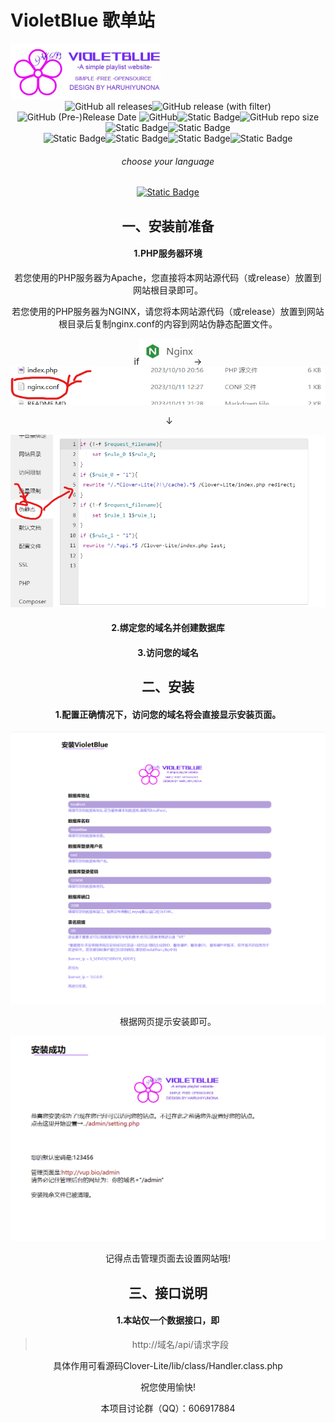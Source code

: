 # VioletBlue 歌单站

<img src="./install/icon.webp" alt="icon" style="zoom:50%;" />

<center><img src="https://img.shields.io/github/downloads/HaruhiYunona/VioletBlue/total" alt="GitHub all releases" /><img src="https://img.shields.io/github/v/release/HaruhiYunona/VioletBlue" alt="GitHub release (with filter)" /><img alt="GitHub (Pre-)Release Date" src="https://img.shields.io/github/release-date-pre/HaruhiYunona/VioletBlue">
<img src="https://img.shields.io/github/license/HaruhiYunona/VioletBlue" alt="GitHub" /><img src="https://img.shields.io/badge/Core-Clover_Lite-pink" alt="Static Badge" /><img src="https://img.shields.io/github/repo-size/HaruhiYunona/VioletBlue" alt="GitHub repo size" /><img src="https://img.shields.io/badge/PHP-5.6.0%2B%20-brown" alt="Static Badge" /><img alt="Static Badge" src="https://img.shields.io/badge/server-LNMP/WAMP-red">

<center>
    <img alt="Static Badge" src="https://img.shields.io/badge/js-JavaScript-gold?logo=javascript"><img alt="Static Badge" src="https://img.shields.io/badge/PHP-PHP%2056+-purple?logo=PHP"><img alt="Static Badge" src="https://img.shields.io/badge/HTML-HTML5-red?logo=HTML5"><img alt="Static Badge" src="https://img.shields.io/badge/CSS-CSS3-orange?logo=CSS3">
</center>



###### choose your language

[<img alt="Static Badge" src="https://img.shields.io/badge/LANG-English-blue">](./README_EN.MD)



## 一、安装前准备

#### 1.PHP服务器环境

​	若您使用的PHP服务器为Apache，您直接将本网站源代码（或release）放置到网站根目录即可。

   若您使用的PHP服务器为NGINX，请您将本网站源代码（或release）放置到网站根目录后复制nginx.conf的内容到网站伪静态配置文件。

<center>if<img src="./README_RES/a01.png" alt="a01" />→<img src="./README_RES/a02.png" alt="a02"/></center>

​                                                                                                                     ↓

<img src="./README_RES/a03.png" alt="a03" />

#### 2.绑定您的域名并创建数据库

#### 3.访问您的域名







## 二、安装

#### 1.配置正确情况下，访问您的域名将会直接显示安装页面。

![a04](./README_RES/a04.png)

根据网页提示安装即可。

![a05](./README_RES/a05.png)

记得点击管理页面去设置网站哦!







## 三、接口说明

#### 1.本站仅一个数据接口，即

> http://域名/api/请求字段

具体作用可看源码Clover-Lite/lib/class/Handler.class.php



祝您使用愉快!

本项目讨论群（QQ）：606917884
